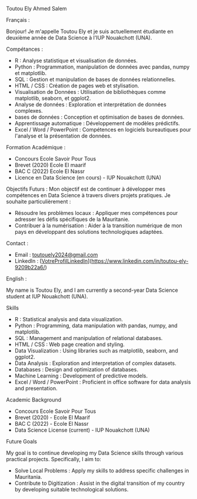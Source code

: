 Toutou Ely Ahmed Salem

Français : 

Bonjour! Je m'appelle Toutou Ely et je suis actuellement étudiante en deuxième année de Data Science à l'IUP Nouakchott (UNA).

Compétances :  
 - R : Analyse statistique et visualisation de données.
 - Python : Programmation, manipulation de données avec pandas, numpy et matplotlib.
 - SQL :  Gestion et manipulation de bases de données relationnelles.
 - HTML / CSS : Création de pages web et stylisation.
 - Visualisation de Données : Utilisation de bibliothèques comme matplotlib, seaborn, et ggplot2.
 - Analyse de données : Exploration et interprétation de données complexes.
 - bases de données : Conception et optimisation de bases de données.
 - Apprentissage automatique : Développement de modèles prédictifs.
 - Excel / Word / PowerPoint : Compétences en logiciels bureautiques pour l'analyse et la présentation de données.

Formation Académique :
 - Concours Ecole Savoir Pour Tous
 - Brevet (2020) Ecole El maarif
 - BAC C (2022) Ecole El Nassr
 - Licence en Data Science (en cours) - IUP Nouakchott (UNA)

Objectifs Futurs :
Mon objectif est de continuer à développer mes compétences en Data Science à travers divers projets pratiques. Je souhaite particulièrement :
 - Résoudre les problèmes locaux : Appliquer mes compétences pour adresser les défis spécifiques de la Mauritanie.
 - Contribuer à la numérisation : Aider à la transition numérique de mon pays en développant des solutions technologiques adaptées.

Contact :
- Email : toutouely2024@gmail.com
- LinkedIn : [[VotreProfilLinkedIn](https://www.linkedin.com/in/votreprofil)](https://www.linkedin.com/in/toutou-ely-9209b22a6/)

English :

My name is Toutou Ely, and I am currently a second-year Data Science student at IUP Nouakchott (UNA).

Skills
 - R : Statistical analysis and data visualization.
 - Python : Programming, data manipulation with pandas, numpy, and matplotlib.
 - SQL : Management and manipulation of relational databases.
 - HTML / CSS : Web page creation and styling.
 - Data Visualization : Using libraries such as matplotlib, seaborn, and ggplot2.
 - Data Analysis : Exploration and interpretation of complex datasets.
 - Databases : Design and optimization of databases.
 - Machine Learning : Development of predictive models.
 - Excel / Word / PowerPoint : Proficient in office software for data analysis and presentation.

Academic Background

 - Concours Ecole Savoir Pour Tous
 - Brevet (2020) - Ecole El Maarif
 - BAC C (2022) - Ecole El Nassr
 - Data Science License (current) - IUP Nouakchott (UNA)
 
Future Goals

My goal is to continue developing my Data Science skills through various practical projects. Specifically, I aim to:
 - Solve Local Problems : Apply my skills to address specific challenges in Mauritania.
 - Contribute to Digitization : Assist in the digital transition of my country by developing suitable technological solutions.

